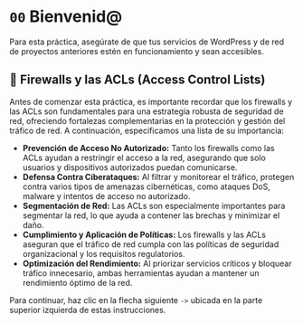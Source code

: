 # `00` Bienvenid@

Para esta práctica, asegúrate de que tus servicios de WordPress y de red de proyectos anteriores estén en funcionamiento y sean accesibles.

## 💬 Firewalls y las ACLs (Access Control Lists)

Antes de comenzar esta práctica, es importante recordar que los firewalls y las ACLs son fundamentales para una estrategia robusta de seguridad de red, ofreciendo fortalezas complementarias en la protección y gestión del tráfico de red. A continuación, especificamos una lista de su importancia:

* **Prevención de Acceso No Autorizado:** Tanto los firewalls como las ACLs ayudan a restringir el acceso a la red, asegurando que solo usuarios y dispositivos autorizados puedan comunicarse.
* **Defensa Contra Ciberataques:** Al filtrar y monitorear el tráfico, protegen contra varios tipos de amenazas cibernéticas, como ataques DoS, malware y intentos de acceso no autorizado.
* **Segmentación de Red:** Las ACLs son especialmente importantes para segmentar la red, lo que ayuda a contener las brechas y minimizar el daño.
* **Cumplimiento y Aplicación de Políticas:** Los firewalls y las ACLs aseguran que el tráfico de red cumpla con las políticas de seguridad organizacional y los requisitos regulatorios.
* **Optimización del Rendimiento:** Al priorizar servicios críticos y bloquear tráfico innecesario, ambas herramientas ayudan a mantener un rendimiento óptimo de la red.


Para continuar, haz clic en la flecha siguiente `->` ubicada en la parte superior izquierda de estas instrucciones.


